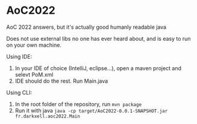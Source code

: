 # AoC2022

AoC 2022 answers, but it's actually good humanly readable java

Does not use external libs no one has ever heard about, and is easy to run on your own machine.

Using IDE:
1. In your IDE of choice (IntelliJ, eclipse...), open a maven project and selevt PoM.xml
2. IDE should do the rest. Run Main.java

Using CLI:
1. In the root folder of the repository, run ``mvn package``
2. Run it with java ``java -cp target/AoC2022-0.0.1-SNAPSHOT.jar fr.darkxell.aoc2022.Main``
